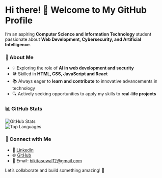 # Hi there! 👋 Welcome to My GitHub Profile  

I’m an aspiring **Computer Science and Information Technology** student passionate about **Web Development, Cybersecurity, and Artificial Intelligence**.  

### 🚀 About Me  
- 💡 Exploring the role of **AI in web development and security**  
- 🛠️ Skilled in **HTML, CSS, JavaScript and React**  
- 📚 Always eager to **learn and contribute** to innovative advancements in technology  
- 🔍 Actively seeking opportunities to apply my skills to **real-life projects**  

### 📊 GitHub Stats  
![GitHub Stats](https://github-readme-stats.vercel.app/api?username=Bikita0102&show_icons=true&theme=radical)  
![Top Languages](https://github-readme-stats.vercel.app/api/top-langs/?username=Bikita0102&layout=compact&theme=radical)  

### 🔗 Connect with Me  
- 💼 [LinkedIn](https://www.linkedin.com/in/bikita-suwal/)  
- 🌐 [GitHub](https://github.com/Bikita0102)  
- 📧 Email: bikitasuwal12@gmail.com  

Let’s collaborate and build something amazing! 🚀  
